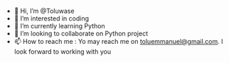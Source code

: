 - 👋 Hi, I’m @Toluwase
- 👀 I’m interested in coding
- 🌱 I’m currently learning Python 
- 💞️ I’m looking to collaborate on Python project
- 📫 How to reach me : Yo may reach me on toluemmanuel@gmail.com. I look forward to working with you
<!---
ToluwaseShorun/ToluwaseShorun is a ✨ special ✨ repository because its `README.md` (this file) appears on your GitHub profile.
You can click the Preview link to take a look at your changes.
--->
